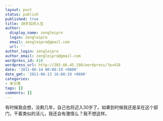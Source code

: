 ```yaml
---
layout: post
status: publish
published: true
title: 30岁后的人生
author:
  display_name: zengleipro
  login: zengleipro
  email: zengleipro@gmail.com
  url: ''
author_login: zengleipro
author_email: zengleipro@gmail.com
wordpress_id: 418
wordpress_url: http://203.66.45.198/wordpress/?p=418
date: '2011-06-14 00:08:19 +0800'
date_gmt: '2011-06-13 16:08:19 +0800'
categories:
- 未分类
tags: []
comments: []
---
```

有时候我会想，没剩几年，自己也将迈入30岁了。如果到时候我还是呆在这个部门，干着类似的活儿，我还会有激情么？我不想这样。
